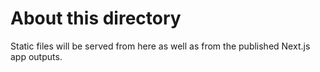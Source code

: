 # About this directory

Static files will be served from here as well as from the published Next.js app outputs.

